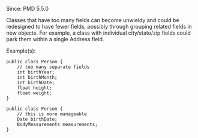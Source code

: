Since: PMD 5.5.0

Classes that have too many fields can become unwieldy and could be redesigned to have fewer fields,
possibly through grouping related fields in new objects.  For example, a class with individual
city/state/zip fields could park them within a single Address field.

Example(s):
```
public class Person {
    // too many separate fields
    int birthYear;
    int birthMonth;
    int birthDate;
    float height;
    float weight;
}

public class Person {
    // this is more manageable
    Date birthDate;
    BodyMeasurements measurements;
}
```
